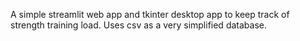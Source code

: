 A simple streamlit web app and tkinter desktop app to keep track of strength training load. Uses csv as a very simplified database.
